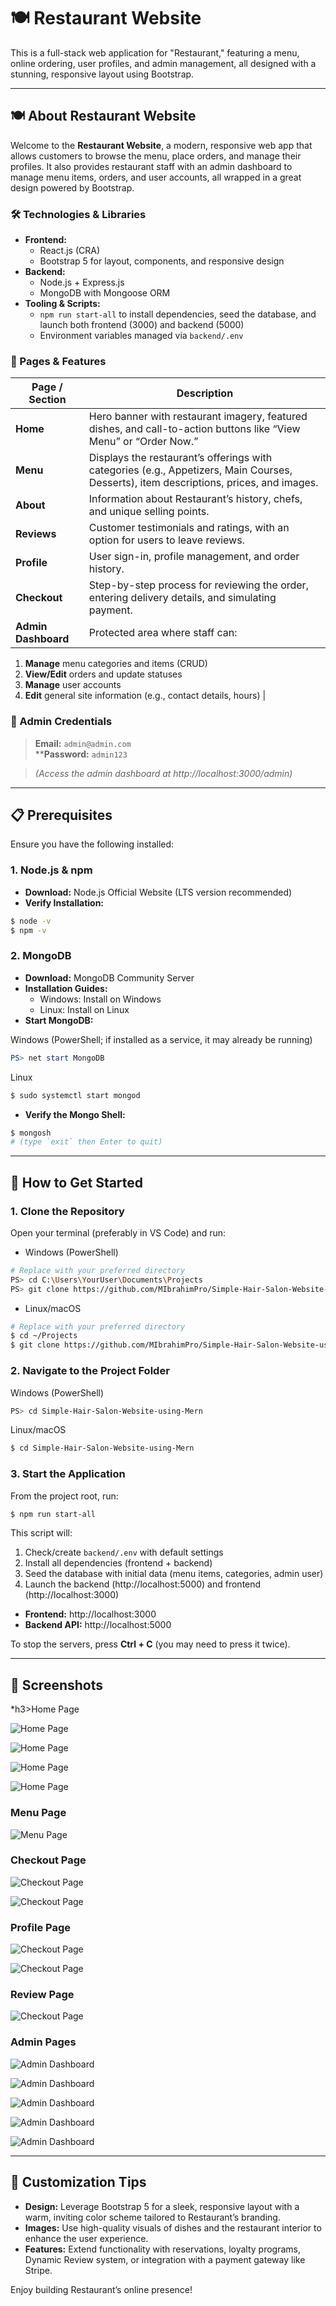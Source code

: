 # 🍽️ Restaurant Website

This is a full-stack web application for "Restaurant," featuring a menu, online ordering, user profiles, and admin management, all designed with a stunning, responsive layout using Bootstrap.

---

## 🍽️ About Restaurant Website

Welcome to the **Restaurant Website**, a modern, responsive web app that allows customers to browse the menu, place orders,  and manage their profiles. It also provides restaurant staff with an admin dashboard to manage menu items, orders, and user accounts, all wrapped in a great design powered by Bootstrap.

### 🛠️ Technologies & Libraries

- **Frontend:**
  - React.js (CRA)
  - Bootstrap 5 for layout, components, and responsive design
- **Backend:**
  - Node.js + Express.js
  - MongoDB with Mongoose ORM
- **Tooling & Scripts:**
  - `npm run start-all` to install dependencies, seed the database, and launch both frontend (3000) and backend (5000)
  - Environment variables managed via `backend/.env`

### 📄 Pages & Features

| Page / Section | Description |
| --- | --- |
| **Home** | Hero banner with restaurant imagery, featured dishes, and call-to-action buttons like “View Menu” or “Order Now.” |
| **Menu** | Displays the restaurant’s offerings with categories (e.g., Appetizers, Main Courses, Desserts), item descriptions, prices, and images. |
| **About** | Information about Restaurant’s history, chefs, and unique selling points. |
| **Reviews** | Customer testimonials and ratings, with an option for users to leave reviews. |
| **Profile** | User sign-in, profile management, and order history. |
| **Checkout** | Step-by-step process for reviewing the order, entering delivery details, and simulating payment. |
| **Admin Dashboard** | Protected area where staff can: |

1. **Manage** menu categories and items (CRUD)
2. **View/Edit** orders and update statuses
3. **Manage** user accounts
4. **Edit** general site information (e.g., contact details, hours) |

### 🔑 Admin Credentials

> **Email:** `admin@admin.com`\
****Password:** `admin123`

> *(Access the admin dashboard at http://localhost:3000/admin)*

---

## 📋 Prerequisites

Ensure you have the following installed:

### 1. Node.js & npm

- **Download:** Node.js Official Website (LTS version recommended)
- **Verify Installation:**

```bash
$ node -v
$ npm -v
```

### 2. MongoDB

- **Download:** MongoDB Community Server
- **Installation Guides:**
  - Windows: Install on Windows
  - Linux: Install on Linux
- **Start MongoDB:**

Windows (PowerShell; if installed as a service, it may already be running)

```powershell
PS> net start MongoDB
```

Linux

```bash
$ sudo systemctl start mongod
```

- **Verify the Mongo Shell:**

```bash
$ mongosh
# (type `exit` then Enter to quit)
```

---

## 🚀 How to Get Started

### 1. Clone the Repository

Open your terminal (preferably in VS Code) and run:

- Windows (PowerShell)

```bash
# Replace with your preferred directory
PS> cd C:\Users\YourUser\Documents\Projects
PS> git clone https://github.com/MIbrahimPro/Simple-Hair-Salon-Website-using-Mern.git
```

- Linux/macOS

```bash
# Replace with your preferred directory
$ cd ~/Projects
$ git clone https://github.com/MIbrahimPro/Simple-Hair-Salon-Website-using-Mern.git
```

### 2. Navigate to the Project Folder

Windows (PowerShell)

```bash
PS> cd Simple-Hair-Salon-Website-using-Mern
```

Linux/macOS

```bash
$ cd Simple-Hair-Salon-Website-using-Mern
```

### 3. Start the Application

From the project root, run:

```bash
$ npm run start-all
```

This script will:

1. Check/create `backend/.env` with default settings
2. Install all dependencies (frontend + backend)
3. Seed the database with initial data (menu items, categories, admin user)
4. Launch the backend (http://localhost:5000) and frontend (http://localhost:3000)

- **Frontend:** http://localhost:3000
- **Backend API:** http://localhost:5000

To stop the servers, press **Ctrl + C** (you may need to press it twice).

---

## 📸 Screenshots

\*h3&gt;Home Page

![Home Page](assets/home1.png)

![Home Page](assets/home2.png)

![Home Page](assets/home3.png)

![Home Page](assets/home4.png)

### Menu Page

![Menu Page](assets/menu1.png)

### Checkout Page

![Checkout Page](assets/cart1.png)

![Checkout Page](assets/cart2.png)

### Profile Page

![Checkout Page](assets/profile1.png)

![Checkout Page](assets/profile2.png)

### Review Page

![Checkout Page](assets/review1.png)

### Admin Pages

![Admin Dashboard](assets/admin1.png)

![Admin Dashboard](assets/admin2.png)

![Admin Dashboard](assets/admin3.png)

![Admin Dashboard](assets/admin4.png)

![Admin Dashboard](assets/admin5.png)

---

## 🎨 Customization Tips

- **Design:** Leverage Bootstrap 5 for a sleek, responsive layout with a warm, inviting color scheme tailored to Restaurant’s branding.
- **Images:** Use high-quality visuals of dishes and the restaurant interior to enhance the user experience.
- **Features:** Extend functionality with reservations, loyalty programs, Dynamic Review system, or integration with a payment gateway like Stripe.

Enjoy building Restaurant’s online presence!